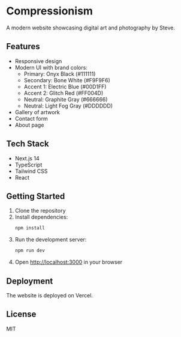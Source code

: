 # Compressionism

A modern website showcasing digital art and photography by Steve.

## Features

- Responsive design
- Modern UI with brand colors:
  - Primary: Onyx Black (#111111)
  - Secondary: Bone White (#F9F9F6)
  - Accent 1: Electric Blue (#00D1FF)
  - Accent 2: Glitch Red (#FF004D)
  - Neutral: Graphite Gray (#666666)
  - Neutral: Light Fog Gray (#DDDDDD)
- Gallery of artwork
- Contact form
- About page

## Tech Stack

- Next.js 14
- TypeScript
- Tailwind CSS
- React

## Getting Started

1. Clone the repository
2. Install dependencies:
   ```bash
   npm install
   ```
3. Run the development server:
   ```bash
   npm run dev
   ```
4. Open [http://localhost:3000](http://localhost:3000) in your browser

## Deployment

The website is deployed on Vercel.

## License

MIT
